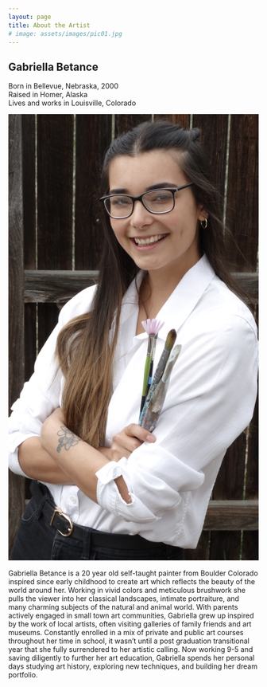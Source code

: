 ```yaml
---
layout: page
title: About the Artist
# image: assets/images/pic01.jpg
---
```

<h2>Gabriella Betance</h2>
<p>Born in Bellevue, Nebraska, 2000<br />Raised in Homer, Alaska <br />Lives and works in Louisville, Colorado <div class="image fit">
    <img src="assets/images/artist about pic.jpeg" alt=""/>
</div></p>

<p>Gabriella Betance is a 20 year old self-taught painter from Boulder Colorado inspired since early childhood to create art which reflects the beauty of the world around her. Working in vivid colors and meticulous brushwork she pulls the viewer into her classical landscapes, intimate portraiture, and many charming subjects of the natural and animal world. With parents actively engaged in small town art communities, Gabriella grew up inspired by the work of local artists, often visiting galleries of family friends and art museums. Constantly enrolled in a mix of private and public art courses throughout her time in school, it wasn’t until a post graduation transitional year that she fully surrendered to her artistic calling. Now working 9-5 and saving diligently to further her art education, Gabriella spends her personal days studying art history, exploring new techniques, and building her dream portfolio.</p>
